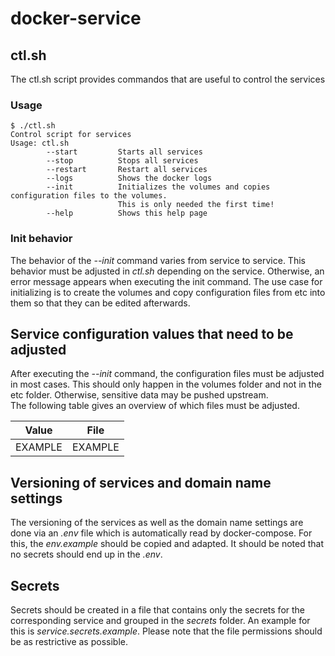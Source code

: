 # docker-service


## ctl.sh
The ctl.sh script provides commandos that are useful to control the services
### Usage
```
$ ./ctl.sh 
Control script for services
Usage: ctl.sh
        --start         Starts all services
        --stop          Stops all services
        --restart       Restart all services
        --logs          Shows the docker logs
        --init          Initializes the volumes and copies configuration files to the volumes.
                        This is only needed the first time!
        --help          Shows this help page
```
### Init behavior

The behavior of the *--init* command varies from service to service. This behavior must be adjusted in *ctl.sh* depending on the service. Otherwise, an error message appears when executing the init command. The use case for initializing is to create the volumes and copy configuration files from etc into them so that they can be edited afterwards.

## Service configuration values that need to be adjusted 
After executing the *--init* command, the configuration files must be adjusted in most cases. This should only happen in the volumes folder and not in the etc folder. Otherwise, sensitive data may be pushed upstream.  
The following table gives an overview of which files must be adjusted.

| Value   | File    |
| ------- | ------- |
| EXAMPLE | EXAMPLE |

## Versioning of services and domain name settings
The versioning of the services as well as the domain name settings are done via an *.env* file which is automatically read by docker-compose. For this, the *env.example* should be copied and adapted. It should be noted that no secrets should end up in the *.env*.

## Secrets
Secrets should be created in a file that contains only the secrets for the corresponding service
and grouped in the *secrets* folder. An example for this is *service.secrets.example*. Please note that the file permissions should be as restrictive as possible.
